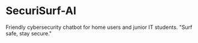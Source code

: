 # SecuriSurf-AI
Friendly cybersecurity chatbot for home users and junior IT students. "Surf safe, stay secure."
